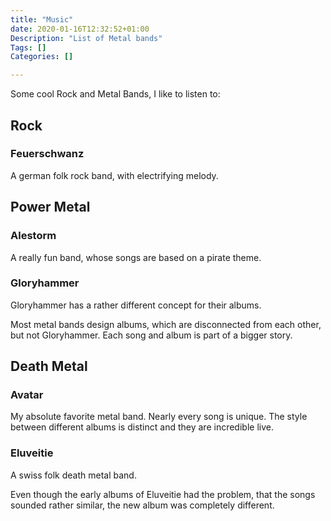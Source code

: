 ```yaml
---
title: "Music"
date: 2020-01-16T12:32:52+01:00
Description: "List of Metal bands"
Tags: []
Categories: []

---
```

Some cool Rock and Metal Bands, I like to listen to:

## Rock
### Feuerschwanz
A german folk rock band, with electrifying melody.

## Power Metal

### Alestorm
A really fun band, whose songs are based on a pirate theme.

### Gloryhammer
Gloryhammer has a rather different concept for their albums.

Most metal bands design albums, which are disconnected from each other, but not Gloryhammer.
Each song and album is part of a bigger story.

## Death Metal

### Avatar
My absolute favorite metal band. Nearly every song is unique. 
The style between different albums is distinct and they are incredible live.

### Eluveitie
A swiss folk death metal band.

Even though the early albums of Eluveitie had the problem, that the songs sounded rather similar, the new album was completely different.